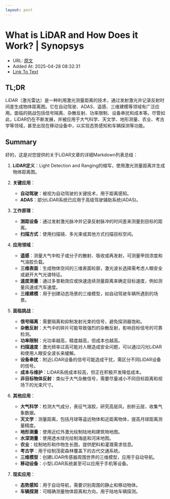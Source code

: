```yaml
---
layout: post
---
```

# What is LiDAR and How Does it Work? | Synopsys
- URL: [原文](https://www.synopsys.com/glossary/what-is-lidar.html)
- Added At: 2025-04-28 08:32:31
- [Link To Text](_posts/2025-04-28-what-is-lidar-and-how-does-it-work-synopsys_raw.md)

## TL;DR
LiDAR（激光雷达）是一种利用激光测量距离的技术，通过发射激光并记录反射时间差生成物体距离图。它在自动驾驶、ADAS、遥感、三维建模等领域有广泛应用。面临的挑战包括信号隔离、杂散反射、功率限制、设备串扰和成本等。尽管如此，LiDAR仍在不断发展，并被应用于大气科学、天文学、地形测量、农业、考古学等领域，甚至出现在移动设备中，以实现态势感知和车辆探测等功能。


## Summary
好的，这是对您提供的关于LiDAR文章的详细Markdown列表总结：

1.  **LiDAR定义**：Light Detection and Ranging的缩写，使用激光测量距离并生成物体距离图。

2.  **关键应用**：
    -   **自动驾驶**：被视为自动驾驶的关键技术，用于距离感知。
    -   **ADAS**：部分LiDAR系统已应用于高级驾驶辅助系统(ADAS)。

3.  **工作原理**：
    -   **测距设备**：通过发射激光脉冲并记录反射脉冲的时间差来测量到目标的距离。
    -   **扫描方式**：使用扫描镜、多光束或其他方式扫描目标空间。

4.  **应用领域**：
    -   **遥感**：测量大气中粒子或分子的散射、吸收或再发射，可测量甲烷浓度和气溶胶负载。
    -   **三维表面**：生成物体空间的三维表面轮廓，激光波长选择需考虑人眼安全或避开大气光谱特征。
    -   **速度测量**：通过多普勒效应或快速连续测量距离来确定目标速度，例如测量风速或汽车速度。
    -   **三维建模**：用于创建动态场景的三维模型，如自动驾驶车辆所遇到的场景。

5.  **面临挑战**：
    -   **信号隔离**：需要隔离和抑制发射光束的信号，避免探测器饱和。
    -   **杂散反射**：大气中的碎片可能导致强烈的杂散反射，影响目标信号的可靠检测。
    -   **功率限制**：光功率越高，精度越高，但成本也越高。
    -   **扫描速度**：激光频率过高可能对人眼造成安全问题，可以通过闪光LiDAR和使用人眼安全波长来缓解。
    -   **设备串扰**：附近LiDAR设备的信号可能造成干扰，需区分不同LiDAR设备的信号。
    -   **成本与维护**：LiDAR系统成本较高，但正在积极开发降低成本。
    -   **非目标物体反射**：类似于大气杂散信号，需要尽量减小不同目标距离和视场下的光束尺寸。

6.  **其他应用**：
    -   **大气科学**：检测大气成分，表征气溶胶，研究高层风，剖析云层，收集气象数据。
    -   **天文学**：测量距离，包括月球等遥远物体和近距离物体，提高月球距离测量精度。
    -   **地形测量**：使用近红外激光绘制陆地和建筑物地图。
    -   **水深测量**：使用透水绿光绘制海底和河床地图。
    -   **农业**：绘制地形和作物生长图，提供肥料和灌溉需求信息。
    -   **考古学**：用于绘制茂密森林覆盖下的古代交通系统。
    -   **三维模型**：创建LiDAR传感器周围世界的三维模型，应用于自动导航。
    -   **移动设备**：小型LiDAR系统甚至可以应用于手机等设备。

7.  **现实应用**：
    -   **态势感知**：用于自动导航，需要识别周围的静止和移动物体。
    -   **车辆探测**：可精确测量物体距离和方向，用于陆地车辆探测。

